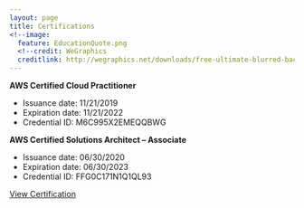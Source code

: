 ```yaml
---
layout: page
title: Certifications
<!--image:
  feature: EducationQuote.png 
  <!--credit: WeGraphics
  creditlink: http://wegraphics.net/downloads/free-ultimate-blurred-background-pack/ -->
---
```



**AWS Certified Cloud Practitioner**
   
   * Issuance date: 11/21/2019
   * Expiration date: 11/21/2022
   * Credential ID: M6C995X2EMEQQBWG

**AWS Certified Solutions Architect – Associate**
   
   * Issuance date: 06/30/2020
   * Expiration date: 06/30/2023
   * Credential ID: FFG0C171N1Q1QL93
   

<a markdown="0" href="https://www.certmetrics.com/amazon/public/badge.aspx?i=9&t=c&d=2019-11-21&ci=AWS01119461" class="btn">View Certification</a>



